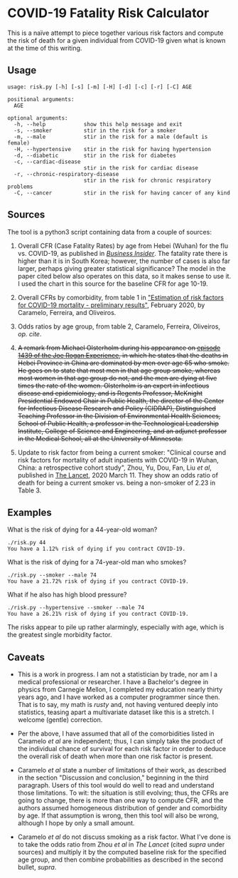 # COVID-19 Fatality Risk Calculator

This is a naïve attempt to piece together various risk factors and compute the
risk of death for a given individual from COVID-19 given what is known at the
time of this writing.

## Usage

```
usage: risk.py [-h] [-s] [-m] [-H] [-d] [-c] [-r] [-C] AGE

positional arguments:
  AGE

optional arguments:
  -h, --help            show this help message and exit
  -s, --smoker          stir in the risk for a smoker
  -m, --male            stir in the risk for a male (default is female)
  -H, --hypertensive    stir in the risk for having hypertension
  -d, --diabetic        stir in the risk for diabetes
  -c, --cardiac-disease
                        stir in the risk for cardiac disease
  -r, --chronic-respiratory-disease
                        stir in the risk for chronic respiratory problems
  -C, --cancer          stir in the risk for having cancer of any kind
```

## Sources

The tool is a python3 script containing data from a couple of sources:

1. Overall CFR (Case Fatality Rates) by age from Hebei (Wuhan) for the flu vs.
COVID-19, as published in _[Business
Insider](https://www.businessinsider.com/coronavirus-compared-to-flu-mortality-rates-2020-3)_.
The fatality rate there is higher than it is in South Korea; however, the
number of cases is also far larger, perhaps giving greater statistical
significance?  The model in the paper cited below also operates on this data, so
it makes sense to use it.  I used the chart in this source for the baseline CFR
for age 10-19.

2. Overall CFRs by comorbidity, from table 1 in ["Estimation of risk factors for
COVID-19 mortality - preliminary
results"](https://www.researchgate.net/publication/339505988_Estimation_of_risk_factors_for_COVID-19_mortality_-_preliminary_results),
February 2020, by Caramelo, Ferreira, and Oliveiros.

3. Odds ratios by age group, from table 2, Caramelo, Ferreira, Oliveiros, _op.
cite_.

4. <strike>A remark from Michael Olsterholm during his appearance on [episode
1439 of the Joe Rogan Experience](https://www.youtube.com/watch?v=E3URhJx0NSw),
in which he states that the deaths in Hebei Province in China are dominated by
men over age 65 who smoke.  He goes on to state that most men in that age group
smoke, whereas most women in that age group do not, and the men are dying at
five times the rate of the women.  Olsterholm is an expert in infectious disease
and epidemiology, and is Regents Professor, McKnight Presidential Endowed Chair
in Public Health, the director of the Center for Infectious Disease Research and
Policy (CIDRAP), Distinguished Teaching Professor in the Division of
Environmental Health Sciences, School of Public Health, a professor in the
Technological Leadership Institute, College of Science and Engineering, and an
adjunct professor in the Medical School, all at the University of Minnesota.
</strike>

5. Update to risk factor from being a current smoker:  "Clinical course and risk
factors for mortality of adult inpatients with COVID-19 in Wuhan, China: a
retrospective cohort study", Zhou, Yu, Dou, Fan, Liu _et al_, published in [The
Lancet](https://www.thelancet.com/journals/lancet/article/PIIS0140-6736(20)30566-3/fulltext),
2020 March 11.  They show an odds ratio of death for being a current smoker vs.
being a non-smoker of 2.23 in Table 3.

## Examples

What is the risk of dying for a 44-year-old woman?

```
./risk.py 44
You have a 1.12% risk of dying if you contract COVID-19.
```

What is the risk of dying for a 74-year-old man who smokes?

```
./risk.py --smoker --male 74
You have a 21.72% risk of dying if you contract COVID-19.
```

What if he also has high blood pressure?

```
./risk.py --hypertensive --smoker --male 74
You have a 26.21% risk of dying if you contract COVID-19.
```

The risks appear to pile up rather alarmingly, especially with age, which is the
greatest single morbidity factor.

## Caveats

* This is a work in progress.  I am not a statistician by trade, nor am I a
medical professional or researcher.  I have a Bachelor's degree in physics from
Carnegie Mellon, I completed my education nearly thirty years ago, and I
have worked as a computer programmer since then.  That is to say, my math is
_rusty_ and, not having ventured deeply into statistics, teasing apart a
multivariate dataset like this is a stretch.  I welcome (gentle) correction.

* Per the above, I have assumed that all of the comorbidities listed in Caramelo
 _et al_ are independent; thus, I can simply take the product of the individual
 chance of survival for each risk factor in order to deduce the overall risk of
 death when more than one risk factor is present.

* Caramelo _et al_ state a number of limitations of their work, as described in
the section "Discussion and conclusion," beginning in the third paragraph.
Users of this tool would do well to read and understand those limitations.  To
wit:  the situation is still evolving; thus, the CFRs are going to change, there
is more than one way to compute CFR, and the authors assumed homogeneous
distribution of gender and comorbidity by age.  If that assumption is wrong,
then this tool will also be wrong, although I hope by only a small amount.

* Caramelo _et al_ do not discuss smoking as a risk factor.  What I've done is
to take the odds ratio from Zhou _et al_ in _The Lancet_ (cited _supra_ under
sources) and multiply it by the computed baseline risk for the specified age
group, and then combine probabilities as described in the second bullet,
_supra_.
